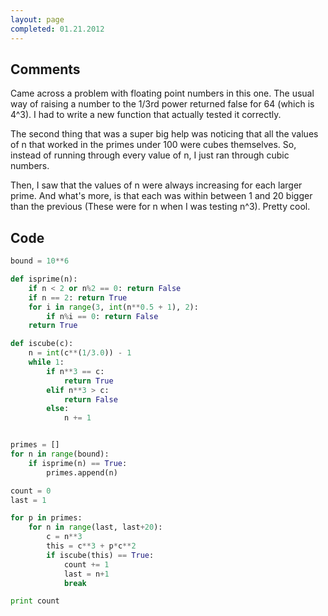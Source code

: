 ```yaml
---
layout: page
completed: 01.21.2012
---
```


## Comments

Came across a problem with floating point numbers in this one. The usual way of
raising a number to the 1/3rd power returned false for 64 (which is 4^3). I had
to write a new function that actually tested it correctly.

The second thing that was a super big help was noticing that all the values of
n that worked in the primes under 100 were cubes themselves. So, instead of
running through every value of n, I just ran through cubic numbers.

Then, I saw that the values of n were always increasing for each larger prime.
And what's more, is that each was within between 1 and 20 bigger than the
previous (These were for n when I was testing n^3). Pretty cool.

## Code

```python
bound = 10**6

def isprime(n):
	if n < 2 or n%2 == 0: return False
	if n == 2: return True
	for i in range(3, int(n**0.5 + 1), 2):
		if n%i == 0: return False
	return True

def iscube(c):
	n = int(c**(1/3.0)) - 1
	while 1:
		if n**3 == c:
			return True
		elif n**3 > c:
			return False
		else:
			n += 1


primes = []
for n in range(bound):
	if isprime(n) == True:
		primes.append(n)

count = 0
last = 1

for p in primes:
	for n in range(last, last+20):
		c = n**3
		this = c**3 + p*c**2
		if iscube(this) == True:
			count += 1
			last = n+1
			break

print count
```
